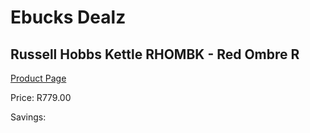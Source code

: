 
# Ebucks Dealz
## Russell Hobbs Kettle RHOMBK - Red Ombre R
[Product Page](https://www.ebucks.com/web/shop/productSelected.do?prodId=1155336741&catId=1157551679)

Price: R779.00

Savings: 


	